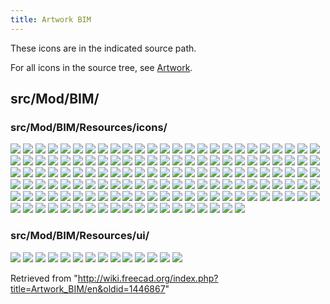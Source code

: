 ```yaml
---
title: Artwork BIM
---
```


These icons are in the indicated source path.

For all icons in the source tree, see [Artwork](/Artwork "Artwork").

## src/Mod/BIM/

### src/Mod/BIM/Resources/icons/

![](/src/assets/images/Arch_3Views.svg)
![](/src/assets/images/Arch_Add.svg)
![](/src/assets/images/Arch_Axis.svg)
![](/src/assets/images/Arch_Axis_System.svg)
![](/src/assets/images/Arch_Axis_System_Tree.svg)
![](/src/assets/images/Arch_Axis_Tree.svg)
![](/src/assets/images/Arch_Bimserver.svg)
![](/src/assets/images/Arch_Building.svg)
![](/src/assets/images/Arch_Building_Tree.svg)
![](/src/assets/images/Arch_BuildingPart.svg)
![](/src/assets/images/Arch_BuildingPart_Tree.svg)
![](/src/assets/images/Arch_Cell.svg)
![](/src/assets/images/Arch_Cell_Tree.svg)
![](/src/assets/images/Arch_Check.svg)
![](/src/assets/images/Arch_CloseHoles.svg)
![](/src/assets/images/Arch_Component.svg)
![](/src/assets/images/Arch_Component_Clone.svg)
![](/src/assets/images/Arch_Component_Tree.svg)
![](/src/assets/images/Arch_CurtainWall.svg)
![](/src/assets/images/Arch_CurtainWall_Tree.svg)
![](/src/assets/images/Arch_CutPlane.svg)
![](/src/assets/images/Arch_Equipment.svg)
![](/src/assets/images/Arch_Equipment_Clone.svg)
![](/src/assets/images/Arch_Equipment_Tree.svg)
![](/src/assets/images/Arch_Fence.svg)
![](/src/assets/images/Arch_Fence_Tree.svg)
![](/src/assets/images/Arch_Fixture.svg)
![](/src/assets/images/Arch_Floor.svg)
![](/src/assets/images/Arch_Floor_Tree.svg)
![](/src/assets/images/Arch_Frame.svg)
![](/src/assets/images/Arch_Frame_Tree.svg)
![](/src/assets/images/Arch_Grid.svg)
![](/src/assets/images/Arch_Material.svg)
![](/src/assets/images/Arch_Material_Group.svg)
![](/src/assets/images/Arch_Material_Multi.svg)
![](/src/assets/images/Arch_MergeWalls.svg)
![](/src/assets/images/Arch_MeshToShape.svg)
![](/src/assets/images/Arch_MultipleStructures.svg)
![](/src/assets/images/Arch_Nest.svg)
![](/src/assets/images/Arch_Panel.svg)
![](/src/assets/images/Arch_Panel_Clone.svg)
![](/src/assets/images/Arch_Panel_Cut.svg)
![](/src/assets/images/Arch_Panel_Sheet.svg)
![](/src/assets/images/Arch_Panel_Sheet_Tree.svg)
![](/src/assets/images/Arch_Panel_Tree.svg)
![](/src/assets/images/Arch_Pipe.svg)
![](/src/assets/images/Arch_Pipe_Tree.svg)
![](/src/assets/images/Arch_PipeConnector.svg)
![](/src/assets/images/Arch_Profile.svg)
![](/src/assets/images/Arch_Project.svg)
![](/src/assets/images/Arch_Project_Tree.svg)
![](/src/assets/images/Arch_Rebar.svg)
![](/src/assets/images/Arch_Rebar_Tree.svg)
![](/src/assets/images/Arch_Reference.svg)
![](/src/assets/images/Arch_Remove.svg)
![](/src/assets/images/Arch_RemoveShape.svg)
![](/src/assets/images/Arch_Roof.svg)
![](/src/assets/images/Arch_Roof_Tree.svg)
![](/src/assets/images/Arch_Schedule.svg)
![](/src/assets/images/Arch_SectionPlane.svg)
![](/src/assets/images/Arch_SectionPlane_Tree.svg)
![](/src/assets/images/Arch_SelectNonManifold.svg)
![](/src/assets/images/Arch_Site.svg)
![](/src/assets/images/Arch_Site_Tree.svg)
![](/src/assets/images/Arch_Space.svg)
![](/src/assets/images/Arch_Space_Clone.svg)
![](/src/assets/images/Arch_Space_Tree.svg)
![](/src/assets/images/Arch_SplitMesh.svg)
![](/src/assets/images/Arch_Stairs.svg)
![](/src/assets/images/Arch_Stairs_Tree.svg)
![](/src/assets/images/Arch_StructuralSystem.svg)
![](/src/assets/images/Arch_StructuralSystem_Tree.svg)
![](/src/assets/images/Arch_Structure.svg)
![](/src/assets/images/Arch_Structure_Clone.svg)
![](/src/assets/images/Arch_Structure_Tree.svg)
![](/src/assets/images/Arch_Subcomponent.svg)
![](/src/assets/images/Arch_Survey.svg)
![](/src/assets/images/Arch_ToggleIfcBrepFlag.svg)
![](/src/assets/images/Arch_ToggleSubs.svg)
![](/src/assets/images/Arch_Truss.svg)
![](/src/assets/images/Arch_Truss_Tree.svg)
![](/src/assets/images/Arch_Wall.svg)
![](/src/assets/images/Arch_Wall_Clone.svg)
![](/src/assets/images/Arch_Wall_Tree.svg)
![](/src/assets/images/Arch_Wall_Tree_Assembly.svg)
![](/src/assets/images/Arch_Window.svg)
![](/src/assets/images/Arch_Window_Clone.svg)
![](/src/assets/images/Arch_Window_Tree.svg)
![](/src/assets/images/BIM_Background.svg)
![](/src/assets/images/BIM_Beam.svg)
![](/src/assets/images/BIM_Box.svg)
![](/src/assets/images/BIM_Classification.svg)
![](/src/assets/images/BIM_Clone.svg)
![](/src/assets/images/BIM_Column.svg)
![](/src/assets/images/BIM_Copy.svg)
![](/src/assets/images/BIM_Diff.svg)
![](/src/assets/images/BIM_DimensionAligned.svg)
![](/src/assets/images/BIM_DimensionHorizontal.svg)
![](/src/assets/images/BIM_DimensionVertical.svg)
![](/src/assets/images/BIM_Door.svg)
![](/src/assets/images/BIM_Glue.svg)
![](/src/assets/images/BIM_Hatch.svg)
![](/src/assets/images/BIM_Help.svg)
![](/src/assets/images/BIM_IfcElements.svg)
![](/src/assets/images/BIM_IfcProperties.svg)
![](/src/assets/images/BIM_IfcQuantities.svg)
![](/src/assets/images/BIM_ImagePlane.svg)
![](/src/assets/images/BIM_Layers.svg)
![](/src/assets/images/BIM_Leader.svg)
![](/src/assets/images/BIM_Levels.svg)
![](/src/assets/images/BIM_Library.svg)
![](/src/assets/images/BIM_Material.svg)
![](/src/assets/images/BIM_MoveView.svg)
![](/src/assets/images/BIM_Nudge.svg)
![](/src/assets/images/BIM_Phases.svg)
![](/src/assets/images/BIM_Preflight.svg)
![](/src/assets/images/BIM_Project.svg)
![](/src/assets/images/BIM_ProjectManager.svg)
![](/src/assets/images/BIM_Reextrude.svg)
![](/src/assets/images/BIM_Reorder.svg)
![](/src/assets/images/BIM_ResetCloneColors.svg)
![](/src/assets/images/BIM_Rewire.svg)
![](/src/assets/images/BIM_Slab.svg)
![](/src/assets/images/BIM_TogglePanels.svg)
![](/src/assets/images/BIM_Trash.svg)
![](/src/assets/images/BIM_Tutorial.svg)
![](/src/assets/images/BIM_Unclone.svg)
![](/src/assets/images/BIM_Views.svg)
![](/src/assets/images/BIM_Welcome.svg)
![](/src/assets/images/BIM_Windows.svg)
![](/src/assets/images/BIM_WPView.svg)
![](/src/assets/images/BIMWorkbench.svg)
![](/src/assets/images/Git.svg)
![](/src/assets/images/IFC.svg)
![](/src/assets/images/IFC_document.svg)
![](/src/assets/images/IFC_mesh.svg)
![](/src/assets/images/IFC_object.svg)
![](/src/assets/images/Part_document.svg)
![](/src/assets/images/Preferences-bim.svg)
![](/src/assets/images/Sketch.svg)
![](/src/assets/images/Techdraw-ArchView.svg)
![](/src/assets/images/Techdraw-PageDefault.svg)
![](/src/assets/images/Tree_Part.svg)
![](/src/assets/images/Warning.svg)

### src/Mod/BIM/Resources/ui/

![](/src/assets/images/ParametersBeam.svg)
![](/src/assets/images/ParametersDent.svg)
![](/src/assets/images/ParametersDoorGlass.svg)
![](/src/assets/images/ParametersDoorSimple.svg)
![](/src/assets/images/ParametersIbeam.svg)
![](/src/assets/images/ParametersOpening.svg)
![](/src/assets/images/ParametersPanel.svg)
![](/src/assets/images/ParametersPillar.svg)
![](/src/assets/images/ParametersSlab.svg)
![](/src/assets/images/ParametersStairs.svg)
![](/src/assets/images/ParametersWindowDouble.svg)
![](/src/assets/images/ParametersWindowFixed.svg)
![](/src/assets/images/ParametersWindowSimple.svg)
![](/src/assets/images/ParametersWindowStash.svg)

Retrieved from "<http://wiki.freecad.org/index.php?title=Artwork_BIM/en&oldid=1446867>"
